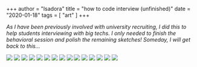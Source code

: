 +++
author = "Isadora"
title = "how to code interview (unfinished)"
date = "2020-01-18"
tags = [
    "art"
]
+++

_As I have been previously involved with university recruiting, I did this to help students interviewing with big techs. I only needed to finish the behavioral session and polish the remaining sketches! Someday, I will get back to this..._

![](/images/code-interview/capa-light.png)
![](/images/code-interview/page1.png)
![](/images/code-interview/page2.png)
![](/images/code-interview/page3.png)
![](/images/code-interview/page4.png)
![](/images/code-interview/page5.png)
![](/images/code-interview/page6.png)
![](/images/code-interview/page7.png)
![](/images/code-interview/page8.png)
![](/images/code-interview/page9.png)
![](/images/code-interview/page10.png)
![](/images/code-interview/page11.png)
![](/images/code-interview/page12.png)
![](/images/code-interview/page13.png)
![](/images/code-interview/page14.png)